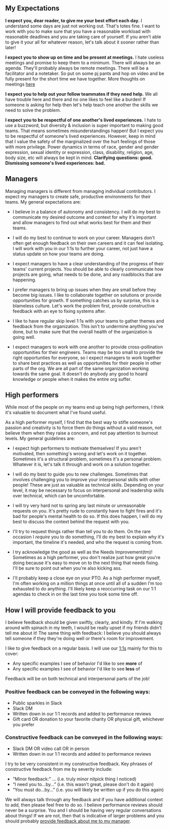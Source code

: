 ## My Expectations

**I expect you, dear reader, to give me your best effort each day.** I understand some days are just not working out. That's totes fine. I want to work with you to make sure that you have a reasonable workload with reasonable deadlines and you are taking care of yourself. If you aren't able to give it your all for whatever reason, let's talk about it sooner rather than later!

**I expect you to show up on time and be present at meetings.** I hate useless meetings and promise to keep them to a minimum. There will always be an agenda. They'll probably always be remote meetings. There will be a facilitator and a notetaker. So put on some pj pants and hop on video and be fully present for the short time we have together. More thoughts on meetings [here](meetings.md)

**I expect you to help out your fellow teammates if they need help.** We all have trouble here and there and no one likes to feel like a burden! If someone is asking for help then let's help teach one another the skills we need to solve the problem.

**I expect you to be respectful of one another's lived experiences.** I hate to use a buzzword, but diversity & inclusion is super important to making good teams. That means sometimes misunderstandings happen! But I expect you to be respectful of someone's lived experiences. However, keep in mind that I value the safety of the marginalized over the hurt feelings of those with more privilege. Power dynamics in terms of race, gender and gender expression, sexual identity or expression, class, disability, religion, age, body size, etc will always be kept in mind. **Clarifying questions: good. Dismissing someone's lived experiences: bad.**

## Managers 

Managing managers is different from managing individual contributors. I expect my managers to create safe, productive environments for their teams. My general expectations are: 

- I believe in a balance of autonomy and consistency. I will do my best to communicate my desired outcome and context for why it's important and allow managers to find out what works best for them and their teams. 

- I will do my best to continue to work on your career. Managers don't often get enough feedback on their own careers and it can feel isolating. I will work with you in our 1:1s to further your career, not just have a status update on how your teams are doing. 

- I expect managers to have a clear understanding of the progress of their teams' current projects. You should be able to clearly communicate how projects are going, what needs to be done, and any roadblocks that are happening. 

- I prefer managers to bring up issues when they are small before they become big issues. I like to collaborate together on solutions or provide opportunities for growth. If something catches us by surprise, this is a blameless culture. Let's work the problem first, provide constructive feedback with an eye to fixing systems after.

- I like to have regular skip level 1:1s with your teams to gather themes and feedback from the organization. This isn't to undermine anything you've done, but to make sure that the overall health of the organization is going well. 

- I expect managers to work with one another to provide cross-pollination opportunities for their engineers. Teams may be too small to provide the right opportunties for everyone, so I expect managers to work together to share best practices as well as opportunities for their people in other parts of the org. We are all part of the same organization working towards the same goal. It doesn't do anybody any good to hoard knowledge or people when it makes the entire org suffer. 


## High performers

While most of the people on my teams end up being high performers, I think it's valuable to document what I've found useful.

As a high performer myself, I find that the best way to stifle someone's passion and creativity is to force them do things without a valid reason, not believe them when they raise a concern, and not pay attention to burnout levels. My general guidelines are:

- I expect high performers to motivate themselves! If you aren't motivated, then something's wrong and let's work on it together. Sometimes it's a structural problem, sometimes it's a personal problem. Whatever it is, let's talk it through and work on a solution together.

- I will do my best to guide you to new challenges. Sometimes that involves challenging you to improve your interpersonal skills with other people! These are just as valuable as technical skills. Depending on your level, it may be necessary to focus on interpersonal and leadership skills over technical, which can be uncomfortable.

- I will try very hard not to spring any last minute or unreasonable requests on you. It's pretty rude to constantly have to fight fires and it's bad for people's mental health to do so. If this does happen, I will do my best to discuss the context behind the request with you.

- I'll try to request things rather than tell you to do them. On the rare occasion I _require_ you to do something, I'll do my best to explain why it's important, the timeline it's needed, and who the request is coming from.

- I try acknowledge the good as well as the Needs Improvement(tm)! Sometimes as a high performer, you don't realize just how great you're doing because it's easy to move on to the next thing that needs fixing. I'll be sure to point out when you're also kicking ass.

- I'll probably keep a close eye on your PTO. As a high performer myself, I'm often working on a million things at once until all of a sudden I'm too exhausted to do anything. I'll likely keep a reoccurring task on our 1:1 agendas to check in on the last time you took some time off.

## How I will provide feedback to you

I believe feedback should be given swiftly, clearly, and kindly. If I'm walking around with spinach in my teeth, I would be really upset if my friends didn't tell me about it! The same thing with feedback: I believe you should always tell someone if they they're doing well or there's room for improvement. 

I like to give feedback on a regular basis. I will use our [1:1s](meetings.md#11s) mainly for this to cover: 

- Any specific examples I see of behavior I'd like to see **more** of 
- Any specific examples I see of behavior I'd like to see **less** of 

Feedback will be on both technical and interpersonal parts of the job!

### Positive feedback can be conveyed in the following ways: 
- Public sparkles in Slack
- Slack DM 
- Written down in our 1:1 records and added to performance reviews
- Gift card OR donation to your favorite charity OR physical gift, whichever you prefer 

### Constructive feedback can be conveyed in the following ways: 
- Slack DM OR video call OR in person
- Written down in our 1:1 records and added to performance reviews

I try to be very consistent in my constructive feedback. Key phrases of constructive feedback from me by severity include: 
- "Minor feedback:" ... (i.e. truly minor nitpick thing I noticed)
- “I need you to…by...” (i.e. this wasn't great, please don't do it again)
- “You must do…by…” (i.e. you will likely be written up if you do this again)

We will always talk through any feedback and if you have additional context to add, then please feel free to do so. I believe performance reviews should never be a surprise. You and I should be having very regular conversations about things! If we are not, then that is indicative of larger problems and you should probably [provide feedback about me to my manager](housekeeping.md#feedback-for-me).

